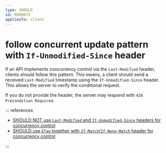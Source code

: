 ```yaml
---
type: SHOULD
id: R000073
appliesTo: client
---
```


# follow concurrent update pattern with `If-Unmodified-Since` header

If an API implements concurrency control via the `Last-Modified` header, clients should follow this pattern.
This means, a client should send a received `Last-Modified` timestamp using the `If-Unmodified-Since` header.
This allows the server to verify the conditional request.

If you do not provide the header, the server may respond with `428 Precondition Required`.

::: references

- [SHOULD NOT use `Last-Modified` and `If-Unmodified-Since` headers for concurrency control](R000072)
- [SHOULD use `ETag` together with `If-Match`/`If-None-Match` header for concurrency control](R000060)

:::
